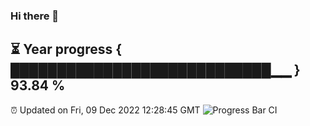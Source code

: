 ### Hi there 👋
⏳ Year progress { ████████████████████████████▁▁ } 93.84 %
---
⏰ Updated on Fri, 09 Dec 2022 12:28:45 GMT
![Progress Bar CI](https://github.com/liununu/liununu/workflows/Progress%20Bar%20CI/badge.svg)
